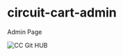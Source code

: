 # circuit-cart-admin
Admin Page


![CC Git HUB](https://github.com/user-attachments/assets/0be52864-9e3d-4b35-8ccd-7f783651a005)
